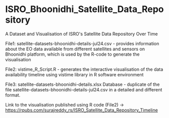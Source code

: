 # ISRO_Bhoonidhi_Satellite_Data_Repository
A Dataset and Visualisation of ISRO's Satellite Data Repository Over Time

File1: satellite-datasets-bhoonidhi-details-jul24.csv - provides information about the EO data available from different satellites and sensors on Bhoonidhi platform, which is used by the R-code to generate the visualisation

File2: vistime_R_Script.R - generates the interactive visualisation of the data availability timeline using vistime library in R software environment

File3: satellite-datasets-bhoonidhi-details.xlsx Database - duplicate of the file satellite-datasets-bhoonidhi-details-jul24.csv in a detailed and different format.

Link to the visualisation published using R code (File2) -> https://rpubs.com/surajreddy_rs/ISRO_Satellite_Data_Repository_Timeline
